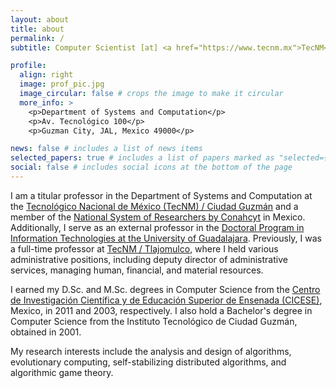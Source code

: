```yaml
---
layout: about
title: about
permalink: /
subtitle: Computer Scientist [at] <a href="https://www.tecnm.mx">TecNM</a>

profile:
  align: right
  image: prof_pic.jpg
  image_circular: false # crops the image to make it circular
  more_info: >
    <p>Department of Systems and Computation</p>
    <p>Av. Tecnológico 100</p>
    <p>Guzman City, JAL, Mexico 49000</p>

news: false # includes a list of news items
selected_papers: true # includes a list of papers marked as "selected={true}"
social: false # includes social icons at the bottom of the page
---
```

I am a titular professor in the Department of Systems and Computation at the [Tecnológico Nacional de México (TecNM) / Ciudad Guzmán](http://cdguzman.tecnm.mx) and a member of the [National System of Researchers by Conahcyt](https://conahcyt.mx/sistema-nacional-de-investigadores/) in Mexico. Additionally, I serve as an external professor in the [Doctoral Program in Information Technologies at the University of Guadalajara](https://dti.cucea.udg.mx/es/directorio/daniel-fajardo-delgado). Previously, I was a full-time professor at [TecNM / Tlajomulco](http://www.tlajomulco.tecnm.mx), where I held various administrative positions, including deputy director of administrative services, managing human, financial, and material resources.

I earned my D.Sc. and M.Sc. degrees in Computer Science from the [Centro de Investigación Científica y de Educación Superior de Ensenada (CICESE)](https://www.cicese.mx), Mexico, in 2011 and 2003, respectively. I also hold a Bachelor's degree in Computer Science from the Instituto Tecnológico de Ciudad Guzmán, obtained in 2001. 

My research interests include the analysis and design of algorithms, evolutionary computing, self-stabilizing distributed algorithms, and algorithmic game theory.

